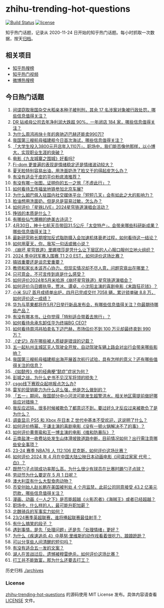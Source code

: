 # zhihu-trending-hot-questions

[![Build Status](https://github.com/justjavac/zhihu-trending-hot-questions/workflows/ci/badge.svg?branch=master)](https://github.com/justjavac/zhihu-trending-hot-questions/actions)
[![license](https://img.shields.io/github/license/justjavac/zhihu-trending-hot-questions)](https://github.com/justjavac/zhihu-trending-hot-questions/blob/master/LICENSE)

知乎热门话题，记录从 2020-11-24
日开始的知乎热门话题。每小时抓取一次数据，按天[归档](./archives)。

## 相关项目

- [知乎热搜榜](https://github.com/justjavac/zhihu-trending-top-search)
- [知乎热门视频](https://github.com/justjavac/zhihu-trending-hot-video)
- [微博热搜榜](https://github.com/justjavac/weibo-trending-hot-search)

## 今日热门话题

<!-- BEGIN -->
<!-- 最后更新时间 Thu May 02 2024 03:10:49 GMT+0800 (China Standard Time) -->

1. [间谍窃取我国杂交水稻亲本种子被判刑，其余 17 名涉案对象被行政处罚，哪些信息值得关注？](https://www.zhihu.com/question/654665269)
1. [DR 钻戒母公司去年净利润大跌超 90%，一年闭店 184 家，哪些信息值得关注？](https://www.zhihu.com/question/654619792)
1. [为什么周鸿祎快十年的奔驰迈巴赫还能卖990万?](https://www.zhihu.com/question/654450694)
1. [我国第三艘航母福建舰今日首次海试，哪些信息值得关注？](https://www.zhihu.com/question/654661343)
1. [「大学生投入3800元开店年入110万」，职场中，我们能否像他那样，以小博大，实现职业生涯的突破？](https://www.zhihu.com/question/654579722)
1. [电影《九龙城寨之围城》好看吗?](https://www.zhihu.com/question/654514228)
1. [Fi-dom 更普遍的表现是情绪稳定还是情绪波动较大？](https://www.zhihu.com/question/617171163)
1. [夏天脸特别容易出油，用洗面奶洗了脸又干的得起皮怎么办？](https://www.zhihu.com/question/651365163)
1. [有没有适合干皮的平价粉底液推荐？](https://www.zhihu.com/question/653262684)
1. [有没有哪一张图，证明你的五一之旅「不虚此行」？](https://www.zhihu.com/question/654480582)
1. [如何看待王传福坐地铁参加北京车展?](https://www.zhihu.com/question/654343528)
1. [为什么姆巴佩入驻国内社交媒体平台「短短几天」会有如此之大的影响力？](https://www.zhihu.com/question/654698499)
1. [脸油想用洗面奶，但是总是容易过敏，怎么办？](https://www.zhihu.com/question/653854160)
1. [如何评价「星铁LIVE」2024星穹铁道演唱会活动？](https://www.zhihu.com/question/654694903)
1. [挣钱的本质是什么？](https://www.zhihu.com/question/654516110)
1. [有哪些仙气爆棚的绝美古诗词？](https://www.zhihu.com/question/654418865)
1. [4月30日，神十七航天员带回31.5公斤「太空特产」，会带来哪些科研新成果？哪些信息值得关注？](https://www.zhihu.com/question/654680472)
1. [最新研究称长期增加反式脂肪摄入会加速机体衰老过程，如何看待这一结论？](https://www.zhihu.com/question/654468116)
1. [如何用夏天，你，我写一句话或微小说？](https://www.zhihu.com/question/654543951)
1. [《崩坏 星穹铁道》里娜塔莎是凭什么让下层区的人心服口服创立地火组织？](https://www.zhihu.com/question/654187195)
1. [2024 季中冠军赛入围赛 T1 2:0 EST，如何评价这场比赛？](https://www.zhihu.com/question/654707451)
1. [搞钱重要还是谈恋爱重要？](https://www.zhihu.com/question/649553361)
1. [教师和家长本该齐心协力，但现实情况却不尽人意，问题究竟出在哪里？](https://www.zhihu.com/question/653886942)
1. [只可意会，不可言传到底是什么感受？](https://www.zhihu.com/question/365186705)
1. [如何评价2024年5月米哈游《崩坏星穹铁道》星穹铁道演唱会？](https://www.zhihu.com/question/654673515)
1. [如何评价乌日娜执导，贾冰、谭卓、小沈阳主演的喜剧电影《末路狂花钱》？](https://www.zhihu.com/question/654374612)
1. [小米 SU7 首月成绩单出炉，四月已完成交付 7058 辆，累计锁单破 8.8 万，如何评价这一成绩？](https://www.zhihu.com/question/654603010)
1. [华为与苹果都将在5月7日举行新品发布会，有哪些信息值得关注？你最期待哪些产品？](https://www.zhihu.com/question/654565555)
1. [有没有哪本书，让你觉得「特别适合带着去旅行」？](https://www.zhihu.com/question/654586854)
1. [如何看待余承东卸任华为终端BG CEO?](https://www.zhihu.com/question/654625968)
1. [如何看待周鸿祎拍卖名下迈巴赫，市场估价不到 100 万元却最终卖到 990 万？](https://www.zhihu.com/question/654367344)
1. [《史记》存在哪些被人质疑是错误的记载？](https://www.zhihu.com/question/654579255)
1. [五一起杭州主城区无人驾驶全开放，自动驾驶车辆上路会对出行会带来哪些影响？](https://www.zhihu.com/question/654600006)
1. [我国第三艘航母福建舰出海开展首次航行试验，具有怎样的意义？还有哪些值得关注的信息？](https://www.zhihu.com/question/654660706)
1. [《如懿传》中的经典梗“懿症”症状为何？](https://www.zhihu.com/question/650631374)
1. [彭城之战，为什么史书不见汉军将领的损失？](https://www.zhihu.com/question/622937458)
1. [csgo线下赛观众起哄报点怎么办?](https://www.zhihu.com/question/564070533)
1. [雷军的营销能力为什么这么强，他是怎么做到的？](https://www.zhihu.com/question/650796179)
1. [「五一」期间，我国部分中小河流可能发生超警洪水，相关地区需提前做好哪些应对措施？](https://www.zhihu.com/question/654660610)
1. [我反应迟钝，很多时候被欺负了都意识不到，要过好久才反应过来被欺负了是为什么？](https://www.zhihu.com/question/653053704)
1. [调查显示 PS5 和 Xbox 在日本 Z 世代中基本不受欢迎，这说明了什么？](https://www.zhihu.com/question/654261744)
1. [如何评价杨幂、于谦主演的喜剧电影《没有一顿火锅解决不了的事》？](https://www.zhihu.com/question/654001701)
1. [如何评价黄景瑜和王一博主演的电影《维和防暴队》？](https://www.zhihu.com/question/519519826)
1. [云南盐津一收费站处发生山体滑坡致道路中断，目前情况如何？出行需注意哪些安全事项？](https://www.zhihu.com/question/654679380)
1. [23-24 赛季 NBA76 人 112:106 尼克斯，如何评价这场比赛？](https://www.zhihu.com/question/654652930)
1. [如何评价 2024 年 4 月在中国大陆公映日本动画电影《间谍过家家 代号：白》？](https://www.zhihu.com/question/654450318)
1. [既然勺子点球成功率那么高，为什么很少有球员在比赛时踢勺子点球？](https://www.zhihu.com/question/654322810)
1. [劳动节为什么要定在 5 月 1 日呢？](https://www.zhihu.com/question/654468988)
1. [澳大利亚有什么大型食肉动物？](https://www.zhihu.com/question/285610731)
1. [币安创始人赵长鹏在美国被判处 4 个月监禁，此前公司同意接受 43.2 亿美元罚款，哪些信息值得关注？](https://www.zhihu.com/question/654661450)
1. [漫画、动画《一人之下》是否能超越《火影忍者》《海贼王》或者已经超越？](https://www.zhihu.com/question/654345031)
1. [职场中，什么样的人，最可能升职加薪？](https://www.zhihu.com/question/654371955)
1. [北魏骑兵的军事实力如何？](https://www.zhihu.com/question/621065746)
1. [23/24赛季英超联赛，谁将捧起联赛最佳射手？](https://www.zhihu.com/question/654487341)
1. [有什么搞笑的段子 ？](https://www.zhihu.com/question/647538923)
1. [遇到事情，是先「处理问题」还是先「处理情绪」更好？](https://www.zhihu.com/question/654454472)
1. [为什么《疾速追杀 4》中基努·里维斯的动作戏看着很吃力、踉踉跄跄？](https://www.zhihu.com/question/607986724)
1. [可以分享些人间清醒的短句吗？](https://www.zhihu.com/question/654484680)
1. [有没有适合五一发的文案？](https://www.zhihu.com/question/456054234)
1. [湖人在苦战过后，遗憾被穆雷绝杀，如何评价这场比赛？](https://www.zhihu.com/question/654572976)
1. [打工并不能致富，那为什么还要去打工？](https://www.zhihu.com/question/650018333)

<!-- END -->

历史归档 [./archives](./archives)

### License

[zhihu-trending-hot-questions](https://github.com/justjavac/zhihu-trending-hot-questions)
的源码使用 MIT License 发布。具体内容请查看 [LICENSE](./LICENSE) 文件。
